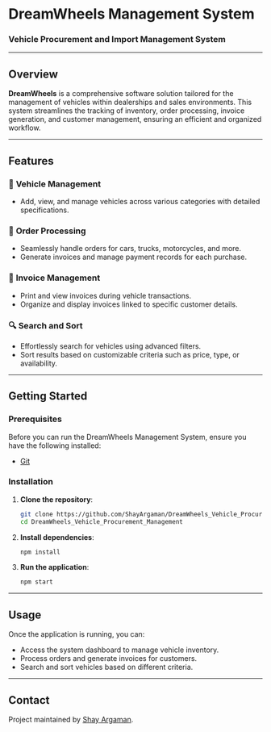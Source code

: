 # DreamWheels Management System

### Vehicle Procurement and Import Management System

---

## Overview

**DreamWheels** is a comprehensive software solution tailored for the management of vehicles within dealerships and sales environments. This system streamlines the tracking of inventory, order processing, invoice generation, and customer management, ensuring an efficient and organized workflow.

---

## Features

### 🚗 **Vehicle Management**
- Add, view, and manage vehicles across various categories with detailed specifications.
  
### 🛒 **Order Processing**
- Seamlessly handle orders for cars, trucks, motorcycles, and more.
- Generate invoices and manage payment records for each purchase.

### 🧾 **Invoice Management**
- Print and view invoices during vehicle transactions.
- Organize and display invoices linked to specific customer details.

### 🔍 **Search and Sort**
- Effortlessly search for vehicles using advanced filters.
- Sort results based on customizable criteria such as price, type, or availability.

---

## Getting Started

### Prerequisites

Before you can run the DreamWheels Management System, ensure you have the following installed:

- [Git](https://git-scm.com/)

### Installation

1. **Clone the repository**:

    ```bash
    git clone https://github.com/ShayArgaman/DreamWheels_Vehicle_Procurement_Management.git
    cd DreamWheels_Vehicle_Procurement_Management
    ```

2. **Install dependencies**:

    ```bash
    npm install
    ```

3. **Run the application**:

    ```bash
    npm start
    ```

---

## Usage

Once the application is running, you can:

- Access the system dashboard to manage vehicle inventory.
- Process orders and generate invoices for customers.
- Search and sort vehicles based on different criteria.

---

## Contact

Project maintained by [Shay Argaman](mailto:shay.argaman@example.com).

